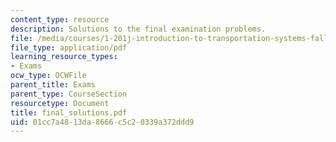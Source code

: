 ```yaml
---
content_type: resource
description: Solutions to the final examination problems.
file: /media/courses/1-201j-introduction-to-transportation-systems-fall-2006/01cc7a4813da8666c5c20339a372ddd9_final_solutions.pdf
file_type: application/pdf
learning_resource_types:
- Exams
ocw_type: OCWFile
parent_title: Exams
parent_type: CourseSection
resourcetype: Document
title: final_solutions.pdf
uid: 01cc7a48-13da-8666-c5c2-0339a372ddd9
---
```

